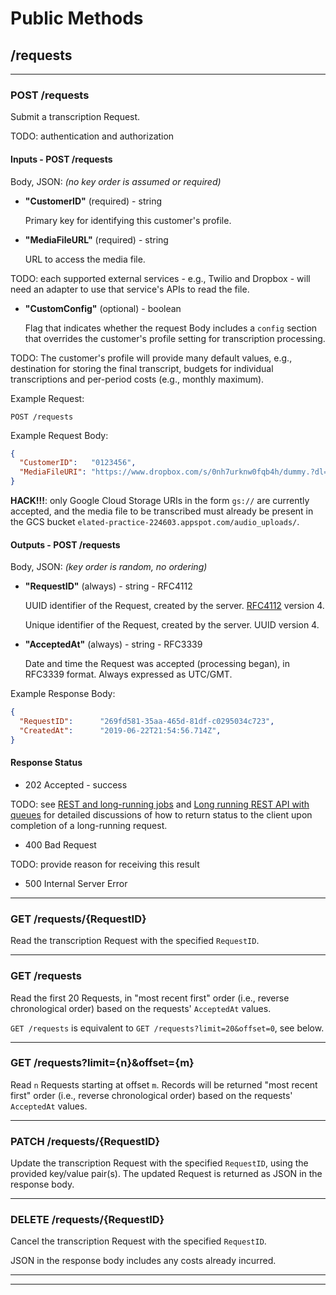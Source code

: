 # Public Methods

## /requests

---

### POST /requests

Submit a transcription Request.

TODO: authentication and authorization

#### Inputs - POST /requests

Body, JSON: *(no key order is assumed or required)*

* **"CustomerID"** (required) - string

    Primary key for identifying this customer's profile.

* **"MediaFileURL"** (required) - string

    URL to access the media file.
  
TODO: each supported external services - e.g., Twilio and Dropbox - will need an adapter to use that service's APIs to read the file.

* **"CustomConfig"** (optional) - boolean

    Flag that indicates whether the request Body includes a `config` section that overrides the customer's profile setting for transcription processing.

TODO: The customer's profile will provide many default values, e.g., destination for storing the final transcript, budgets for individual transcriptions and per-period costs (e.g., monthly maximum).

Example Request:

`POST /requests`

Example Request Body:

```json
{
  "CustomerID":   "0123456",
  "MediaFileURI": "https://www.dropbox.com/s/0nh7urknw0fqb4h/dummy.?dl=0"
}
```

**HACK!!!**: only Google Cloud Storage URIs in the form `gs://` are currently accepted, and the media file to be transcribed must already be present in the GCS bucket `elated-practice-224603.appspot.com/audio_uploads/`.

#### Outputs - POST /requests

Body, JSON: *(key order is random, no ordering)*

* **"RequestID"** (always) - string - RFC4112

    UUID identifier of the Request, created by the server. [RFC4112](https://tools.ietf.org/html/rfc4122) version 4.

    Unique identifier of the Request, created by the server. UUID version 4.

* **"AcceptedAt"** (always) - string - RFC3339

    Date and time the Request was accepted (processing began), in RFC3339 format. Always expressed as UTC/GMT.

Example Response Body:

```json
{
  "RequestID":      "269fd581-35aa-465d-81df-c0295034c723",
  "CreatedAt":      "2019-06-22T21:54:56.714Z",
}
```

#### Response Status

* 202 Accepted - success

TODO: see [REST and long-running jobs](https://farazdagi.com/2014/rest-and-long-running-jobs/) and [Long running REST API with queues](https://stackoverflow.com/a/33011965/10649045) for detailed discussions of how to return status to the client upon completion of a long-running request.

* 400 Bad Request

TODO: provide reason for receiving this result

* 500 Internal Server Error

---

### GET /requests/\{RequestID}

Read the transcription Request with the specified `RequestID`.

---

### GET /requests

Read the first 20 Requests, in "most recent first" order (i.e., reverse chronological order) based on the requests' `AcceptedAt` values.

`GET /requests` is equivalent to `GET /requests?limit=20&offset=0`, see below.

---

### GET /requests?limit=\{n}&offset=\{m}

Read `n` Requests starting at offset `m`. Records will be returned "most recent first" order (i.e., reverse chronological order) based on the requests' `AcceptedAt` values.

---

### PATCH /requests/\{RequestID}

Update the transcription Request with the specified `RequestID`, using the provided key/value pair(s). The updated Request is returned as JSON in the response body.

---

### DELETE /requests/\{RequestID}

Cancel the transcription Request with the specified `RequestID`.

JSON in the response body includes any costs already incurred.

---
---
